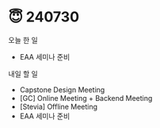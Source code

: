 # 😇 240730

오늘 한 일

* EAA 세미나 준비

내일 할 일

* Capstone Design Meeting
* \[GC] Online Meeting + Backend Meeting
* \[Stevia] Offline Meeting
* EAA 세미나 준비
